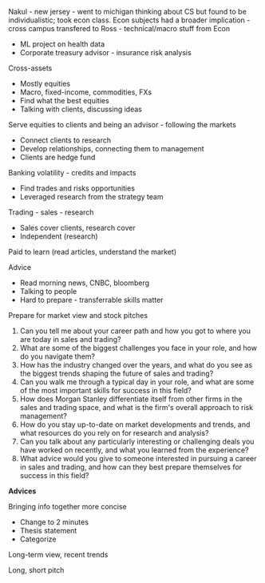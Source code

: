 Nakul - new jersey - went to michigan thinking about CS but found to be individualistic; took econ class. Econ subjects had a broader implication - cross campus transfered to Ross - technical/macro stuff from Econ
- ML project on health data
- Corporate treasury advisor - insurance risk analysis

Cross-assets
- Mostly equities
- Macro, fixed-income, commodities, FXs
- Find what the best equities
- Talking with clients, discussing ideas

Serve equities to clients and being an advisor - following the markets
- Connect clients to research
- Develop relationships, connecting them to management
- Clients are hedge fund

Banking volatility - credits and impacts
- Find trades and risks opportunities 
- Leveraged research from the strategy team

Trading - sales - research
- Sales cover clients, research cover
- Independent (research)


Paid to learn (read articles, understand the market)


Advice
- Read morning news, CNBC, bloomberg
- Talking to people 
- Hard to prepare - transferrable skills matter


Prepare for market view and stock pitches





1.  Can you tell me about your career path and how you got to where you are today in sales and trading?
2.  What are some of the biggest challenges you face in your role, and how do you navigate them?
3.  How has the industry changed over the years, and what do you see as the biggest trends shaping the future of sales and trading?
4.  Can you walk me through a typical day in your role, and what are some of the most important skills for success in this field?
5.  How does Morgan Stanley differentiate itself from other firms in the sales and trading space, and what is the firm's overall approach to risk management?
6.  How do you stay up-to-date on market developments and trends, and what resources do you rely on for research and analysis?
7.  Can you talk about any particularly interesting or challenging deals you have worked on recently, and what you learned from the experience?
8.  What advice would you give to someone interested in pursuing a career in sales and trading, and how can they best prepare themselves for success in this field?



**Advices**

Bringing info together more concise
- Change to 2 minutes
- Thesis statement
- Categorize 

Long-term view, recent trends


Long, short pitch